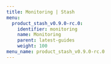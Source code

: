 ```yaml
---
title: Monitoring | Stash
menu:
  product_stash_v0.9.0-rc.0:
    identifier: monitoring
    name: Monitoring
    parent: latest-guides
    weight: 100
menu_name: product_stash_v0.9.0-rc.0
---
```


